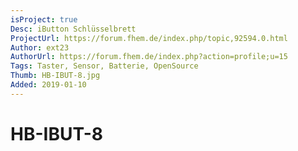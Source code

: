 ```yaml
---
isProject: true
Desc: iButton Schlüsselbrett
ProjectUrl: https://forum.fhem.de/index.php/topic,92594.0.html
Author: ext23
AuthorUrl: https://forum.fhem.de/index.php?action=profile;u=15
Tags: Taster, Sensor, Batterie, OpenSource
Thumb: HB-IBUT-8.jpg
Added: 2019-01-10
---
```


# HB-IBUT-8

